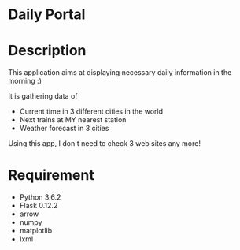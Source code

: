 # Daily Portal

# Description
This application aims at displaying necessary daily information in the morning :)

It is gathering data of
- Current time in 3 different cities in the world
- Next trains at MY nearest station
- Weather forecast in 3 cities

Using this app, I don't need to check 3 web sites any more!

# Requirement
- Python 3.6.2
- Flask 0.12.2
- arrow
- numpy
- matplotlib
- lxml
